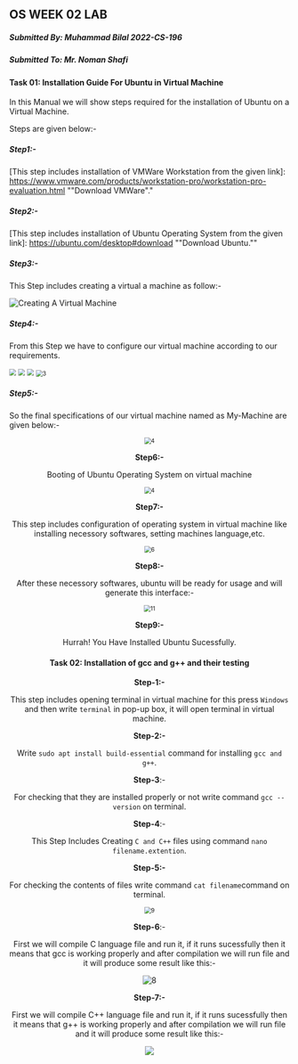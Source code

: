 ## OS WEEK 02 LAB

##### Submitted By: Muhammad Bilal 2022-CS-196

##### Submitted To: Mr. Noman Shafi



#### Task 01:  Installation Guide For Ubuntu in Virtual Machine

In this Manual we will show steps required for the installation of Ubuntu on a Virtual Machine.

Steps are given below:-

##### Step1:-

[This step includes installation of VMWare Workstation from the given link]: https://www.vmware.com/products/workstation-pro/workstation-pro-evaluation.html	""Download VMWare"."

##### Step2:-

[This step includes installation of Ubuntu Operating System from the given link]: https://ubuntu.com/desktop#download	""Download Ubuntu.""

##### Step3:-

This Step includes creating a virtual a machine as follow:-

![Creating A Virtual Machine](.\10.png)

##### Step4:-

From this Step we have to configure our virtual machine according to our requirements.

<img src=".\Capture.PNG" style="zoom:75%;" />

<img src=".\1.png" style="zoom:75%;" />



<img src=".\2.PNG" style="zoom:75%;" />

<img src=".\3.PNG" alt="3" style="zoom:75%;" />

##### Step5:-

So the final specifications of our virtual machine named as My-Machine are given below:-
<center>
<img src=".\4.PNG" alt="4" style="zoom:75%;" /> 
<center>


**Step6:-**

Booting of Ubuntu Operating System on virtual machine
<center>
<img src=".\5.PNG" alt="4" style="zoom:75%;" /> 


<center>

**Step7:-**

This step includes configuration of operating system in virtual machine like installing necessory softwares, setting machines language,etc.

<img src=".\6.PNG" alt="6" style="zoom:75%;" />

**Step8:-**

After these necessory softwares, ubuntu will be ready for usage and will generate this interface:-

<img src=".\11.png" alt="11" style="zoom:75%;" />

**Step9:-**

Hurrah! You Have Installed Ubuntu Sucessfully.



#### Task 02:  Installation of gcc and g++ and their testing

**Step-1:-**

This step includes opening terminal in virtual machine for this press `Windows` and then write `terminal` in pop-up box, it will open terminal in virtual machine.

**Step-2:-**

Write `sudo apt install build-essential` command for installing `gcc and g++`.

**Step-3**:-

For checking that they are installed properly or not write command `gcc --version` on terminal.

 **Step-4**:-

This Step Includes Creating `C and C++` files using command `nano filename.extention`.

  **Step-5:-**

For checking the contents of files write command `cat filename`command on terminal.

<img src=".\9.png" alt="9" style="zoom:75%;" />

 **Step-6**:-

First we will compile C language file and run it, if it runs sucessfully then it means that gcc is working properly and after compilation we will run file and it will produce some result like this:-

<img src=".\8.PNG" alt="8" style="zoom:100%;" />

 **Step-7:-**

First we will compile C++ language file and run it, if it runs sucessfully then it means that g++ is working properly and after compilation we will run file and it will produce some result like this:-

<img src=".\7.PNG" style="zoom:100%;" />